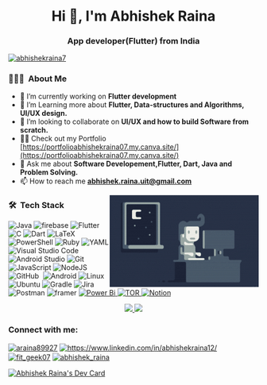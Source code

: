 <h1 align="center">Hi 👋, I'm Abhishek Raina</h1>
<h3 align="center">App developer(Flutter) from India</h3>

<p align="left"> <a href="https://github.com/ryo-ma/github-profile-trophy"><img src="https://github-profile-trophy.vercel.app/?username=Abhishekraina7" alt="abhishekraina7" /></a> </p>


### 👨🏻‍💻 &nbsp;About Me

- 🔭 I’m currently working on **Flutter development**
- 🌱 I’m Learning more about **Flutter, Data-structures and Algorithms, UI/UX design.**
- 👯 I’m looking to collaborate on **UI/UX and how to build Software from scratch.**
- 👨‍💻 Check out my Portfolio [https://portfolioabhishekraina07.my.canva.site/](https://portfolioabhishekraina07.my.canva.site/)
- 💬 Ask me about **Software Developement,Flutter, Dart, Java and Problem Solving.** 
- 📫 How to reach me **abhishek.raina.uit@gmail.com**

<img alt="Night Coding" src="https://raw.githubusercontent.com/AVS1508/AVS1508/master/assets/Night-Coding.gif" align="right"/>

### 🛠 &nbsp;Tech Stack

![Java](https://img.shields.io/badge/java-%23ED8B00.svg?style=for-the-badge&logo=openjdk&logoColor=white)
<img src="https://www.vectorlogo.zone/logos/firebase/firebase-icon.svg" alt="firebase" width="40" height="40"/>
![Flutter](https://img.shields.io/badge/Flutter-%2302569B.svg?style=for-the-badge&logo=Flutter&logoColor=white)
![C](https://img.shields.io/badge/c-%2300599C.svg?style=for-the-badge&logo=c&logoColor=white)
![Dart](https://img.shields.io/badge/dart-%230175C2.svg?style=for-the-badge&logo=dart&logoColor=white)
![LaTeX](https://img.shields.io/badge/latex-%23008080.svg?style=for-the-badge&logo=latex&logoColor=white)
![PowerShell](https://img.shields.io/badge/PowerShell-%235391FE.svg?style=for-the-badge&logo=powershell&logoColor=white)
![Ruby](https://img.shields.io/badge/ruby-%23CC342D.svg?style=for-the-badge&logo=ruby&logoColor=white)
![YAML](https://img.shields.io/badge/yaml-%23ffffff.svg?style=for-the-badge&logo=yaml&logoColor=151515)
![Visual Studio Code](https://img.shields.io/badge/-Visual%20Studio%20Code-05122A?style=flat&logo=visual-studio-code&logoColor=007ACC)&nbsp;
![Android Studio](https://img.shields.io/badge/android%20studio-346ac1?style=for-the-badge&logo=android%20studio&logoColor=white)
![Git](https://img.shields.io/badge/-Git-05122A?style=flat&logo=git)&nbsp;
![JavaScript](https://img.shields.io/badge/javascript-%23323330.svg?style=for-the-badge&logo=javascript&logoColor=%23F7DF1E)
![NodeJS](https://img.shields.io/badge/node.js-6DA55F?style=for-the-badge&logo=node.js&logoColor=white)
![GitHub](https://img.shields.io/badge/-GitHub-05122A?style=flat&logo=github)&nbsp;
![Android](https://img.shields.io/badge/Android-3DDC84?style=for-the-badge&logo=android&logoColor=white)
![Linux](https://img.shields.io/badge/Linux-FCC624?style=for-the-badge&logo=linux&logoColor=black)
![Ubuntu](https://img.shields.io/badge/Ubuntu-E95420?style=for-the-badge&logo=ubuntu&logoColor=white) 
![Gradle](https://img.shields.io/badge/Gradle-02303A.svg?style=for-the-badge&logo=Gradle&logoColor=white)
![Jira](https://img.shields.io/badge/jira-%230A0FFF.svg?style=for-the-badge&logo=jira&logoColor=white)
![Postman](https://img.shields.io/badge/Postman-FF6C37?style=for-the-badge&logo=postman&logoColor=white)
<img src="https://www.vectorlogo.zone/logos/framer/framer-icon.svg" alt="framer" width="40" height="40"/>
<a href="https://www.figma.com/" target="_blank" rel="noreferrer">
![Power Bi](https://img.shields.io/badge/power_bi-F2C811?style=for-the-badge&logo=powerbi&logoColor=black)
![TOR](https://img.shields.io/badge/tor-%237E4798.svg?style=for-the-badge&logo=tor-project&logoColor=white)
![Notion](https://img.shields.io/badge/Notion-%23000000.svg?style=for-the-badge&logo=notion&logoColor=white)



<p align="center">
<a href="https://github.com/Abhishekraina7">
  <img height="180em" src="https://github-readme-stats-eight-theta.vercel.app/api?username=Abhishekraina7&show_icons=true&theme=algolia&include_all_commits=true&count_private=true"/>
  <img height="180em" src="https://github-readme-stats-eight-theta.vercel.app/api/top-langs/?username=Abhishekraina7&layout=compact&langs_count=8&theme=algolia"/>
</a>
</p>

<h3 align="left">Connect with me:</h3>
<p align="left">
<a href="https://twitter.com/araina89927" target="blank"><img align="center" src="https://raw.githubusercontent.com/rahuldkjain/github-profile-readme-generator/master/src/images/icons/Social/twitter.svg" alt="araina89927" height="30" width="40" /></a>
<a href="https://linkedin.com/in/https://www.linkedin.com/in/abhishekraina12/" target="blank"><img align="center" src="https://raw.githubusercontent.com/rahuldkjain/github-profile-readme-generator/master/src/images/icons/Social/linked-in-alt.svg" alt="https://www.linkedin.com/in/abhishekraina12/" height="30" width="40" /></a>
<a href="https://instagram.com/fit_geek07" target="blank"><img align="center" src="https://raw.githubusercontent.com/rahuldkjain/github-profile-readme-generator/master/src/images/icons/Social/instagram.svg" alt="fit_geek07" height="30" width="40" /></a>
<a href="https://www.codechef.com/users/abhishek_raina" target="blank"><img align="center" src="https://cdn.jsdelivr.net/npm/simple-icons@3.1.0/icons/codechef.svg" alt="abhishek_raina" height="30" width="40" /></a>
</p>

<!---
Abhishekraina7/Abhishekraina7 is a ✨ special ✨ repository because its `README.md` (this file) appears on your GitHub profile.
You can click the Preview link to take a look at your changes.
--->
<a href="https://app.daily.dev/abhishek_raina710"><img align ="center" src="https://api.daily.dev/devcards/v2/8uzYdZu9km2WuxaUMG2xM.png?type=wide&r=s78" width="652" alt="Abhishek Raina's Dev Card"/></a>
